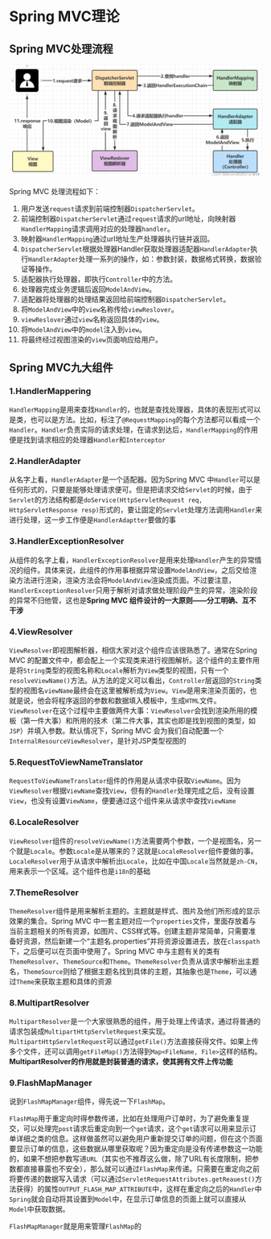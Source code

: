 # Spring MVC理论

## Spring MVC处理流程

![img](MVC.assets/watermark,type_ZHJvaWRzYW5zZmFsbGJhY2s,shadow_50,text_Q1NETiBAQm9zZW7nmoTmioDmnK_liIbkuqvmoIg=,size_20,color_FFFFFF,t_70,g_se,x_16.png)

Spring MVC 处理流程如下：

1. 用户发送`request`请求到前端控制器`DispatcherServlet`。
2. 前端控制器`DispatcherServlet`通过`request`请求的url地址，向映射器`HandlerMapping`请求调用对应的处理器`handler`。
3. 映射器`HandlerMapping`通过url地址生产处理器执行链并返回。
4. `DispatcherServlet`根据处理器Handler获取处理器适配器`HandlerAdapter`执行`HandlerAdapter`处理一系列的操作，如：参数封装，数据格式转换，数据验证等操作。
5. 适配器执行处理器，即执行`Controller`中的方法。
6. 处理器完成业务逻辑后返回`ModelAndView`。
7. 适配器将处理器的处理结果返回给前端控制器`DispatcherServlet`。
8. 将`ModelAndView`中的`view`名称传给`viewReslover`。
9. `viewReslover`通过`view`名称返回具体的`view`。
10. 将`ModelAndView`中的`model`注入到`view`。
11. 将最终经过视图渲染的`view`页面响应给用户。

## Spring MVC九大组件

### 1.HandlerMappering

`HandlerMapping`是用来查找`Handler`的，也就是查找处理器，具体的表现形式可以是类，也可以是方法。比如，标注了`@RequestMapping`的每个方法都可以看成一个`Handler`。`Handler`负责实际的请求处理，在请求到达后，`HandlerMapping`的作用便是找到请求相应的处理器`Handler`和`Interceptor`

### 2.HandlerAdapter

从名字上看，`HandlerAdapter`是一个适配器。因为Spring MVC 中`Handler`可以是任何形式的，只要是能够处理请求便可。但是把请求交给`Servlet`的时候，由于`Servlet`的方法结构都是`doService(HttpServletRequest req, HttpServletResponse resp)`形式的，要让固定的`Servlet`处理方法调用`Handler`来进行处理，这一步工作便是`HandlerAdaptter`要做的事

### 3.HandlerExceptionResolver

从组件的名字上看，`HandlerExceptionResolver`是用来处理`Handler`产生的异常情况的组件。具体来说，此组件的作用事根据异常设置`ModelAndView`，之后交给渲染方法进行渲染，渲染方法会将`ModelAndView`渲染成页面。不过要注意，`HandlerExceptionResolver`只用于解析对请求做处理阶段产生的异常，渲染阶段的异常不归他管，这也是**Spring MVC 组件设计的一大原则——分工明确、互不干涉**

### 4.ViewResolver

`ViewResolver`即视图解析器，相信大家对这个组件应该很熟悉了。通常在Spring MVC 的配置文件中，都会配上一个实现类来进行视图解析。这个组件的主要作用是将`String`类型的视图名称和`Locale`解析为`View`类型的视图，只有一个`resolveViewName()`方法。从方法的定义可以看出，`Controller`层返回的`String`类型的视图名`viewName`最终会在这里被解析成为`View`。`View`是用来渲染页面的，也就是说，他会将程序返回的参数和数据填入模板中，生成`HTML`文件。````ViewResolver````在这个过程中主要做两件大事：`ViewResolver`会找到渲染所用的模板（第一件大事）和所用的技术（第二件大事，其实也即是找到视图的类型，如`JSP`）并填入参数。默认情况下，Spring MVC 会为我们自动配置一个`InternalResourceViewResolver`，是针对JSP类型视图的

### 5.RequestToViewNameTranslator

`RequestToViewNameTranslator`组件的作用是从请求中获取`ViewName`。因为`ViewResolver`根据`ViewName`查找`View`，但有的`Handler`处理完成之后，没有设置`View`，也没有设置`ViewName`，便要通过这个组件来从请求中查找`ViewName`



### 6.LocaleResolver

`ViewResolver`组件的`resolveViewName()`方法需要两个参数，一个是视图名，另一个就是`Locale`。参数`Locale`是从哪来的？这就是`LocaleResolver`组件要做的事。`LocaleResolver`用于从请求中解析出`Locale`，比如在中国`Locale`当然就是`zh-CN`，用来表示一个区域。这个组件也是`i18n`的基础

### 7.ThemeResolver

`ThemeResolver`组件是用来解析主题的。主题就是样式、图片及他们所形成的显示效果的集合。Spring MVC 中一套主题对应一个`properties`文件，里面存放着与当前主题相关的所有资源，如图片、CSS样式等。创建主题非常简单，只需要准备好资源，然后新建一个“主题名.properties”并将资源设置进去，放在`classpath`下，之后便可以在页面中使用了。Spring MVC 中与主题有关的类有`ThemeResolver`、`ThemeSource`和`Theme`。`ThemeResolver`负责从请求中解析出主题名，`ThemeSource`则给了根据主题名找到具体的主题，其抽象也是`Theme`，可以通过`Theme`来获取主题和具体的资源

### 8.MultipartResolver

`MultipartResolver`是一个大家很熟悉的组件，用于处理上传请求，通过将普通的请求包装成`MultipartHttpServletRequest`来实现。`MultipartHttpServletRequest`可以通过`getFile()`方法直接获得文件。如果上传多个文件，还可以调用`getFileMap()`方法得到`Map<FileName, File>`这样的结构。**MultipartResolver的作用就是封装普通的请求，使其拥有文件上传功能**

### 9.FlashMapManager

说到`FlashMapManager`组件，得先说一下`FlashMap`。

`FlashMap`用于重定向时得参数传递，比如在处理用户订单时，为了避免重复提交，可以处理完`post`请求后重定向到一个`get`请求，这个`get`请求可以用来显示订单详细之类的信息。这样做虽然可以避免用户重新提交订单的问题，但在这个页面要显示订单的信息，这些数据从哪里获取呢？因为重定向是没有传递参数这一功能的，如果不想把参数写进`URL`（其实也不推荐这么做，除了URL有长度限制，把参数都直接暴露也不安全），那么就可以通过`FlashMap`来传递。只需要在重定向之前将要传递的数据写入请求（可以通过`ServletRequestAttributes.getReauest()`方法获得）的属性`OUTPUT_FLASH_MAP_ATTRIBUTE`中，这样在重定向之后的`Handler`中`Spring`就会自动将其设置到`Model`中，在显示订单信息的页面上就可以直接从`Model`中获取数据。

`FlashMapManager`就是用来管理`FlashMap`的
